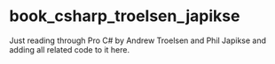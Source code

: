 # book_csharp_troelsen_japikse
Just reading through Pro C# by Andrew Troelsen and Phil Japikse and adding all related code to it here.
